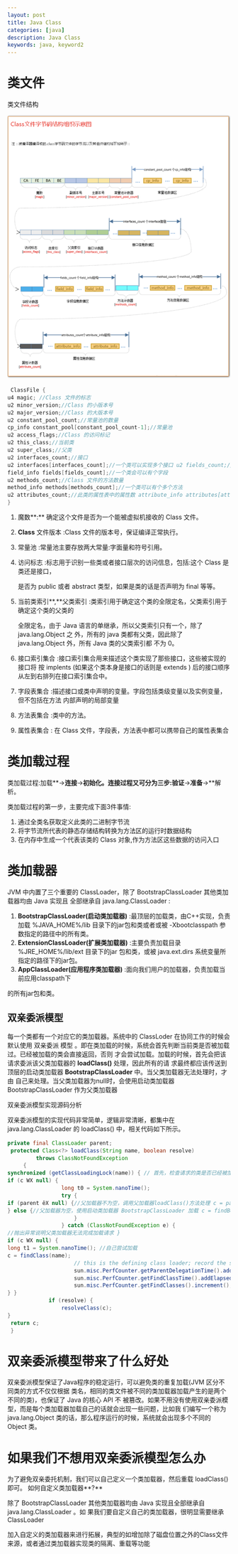 ```yaml
---
layout: post
title: Java Class
categories: [java]
description: Java Class
keywords: java, keyword2
---
```


# 类文件

类文件结构

![java-class](/images/posts/java-class.png)

```java
 ClassFile {
u4 magic; //Class 文件的标志
u2 minor_version;//Class 的小版本号
u2 major_version;//Class 的大版本号
u2 constant_pool_count;//常量池的数量
cp_info constant_pool[constant_pool_count-1];//常量池
u2 access_flags;//Class 的访问标记
u2 this_class;//当前类
u2 super_class;//父类
u2 interfaces_count;//接口
u2 interfaces[interfaces_count];//一个类可以实现多个接口 u2 fields_count;//Class 文件的字段属性
field_info fields[fields_count];//一个类会可以有个字段
u2 methods_count;//Class 文件的方法数量
method_info methods[methods_count];//一个类可以有个多个方法
u2 attributes_count;//此类的属性表中的属性数 attribute_info attributes[attributes_count];//属性表集合
}
```

1. 魔数**:** 确定这个文件是否为一个能被虚拟机接收的 Class 文件。 

2. **Class** 文件版本 :Class 文件的版本号，保证编译正常执行。 

3. 常量池 :常量池主要存放两大常量:字面量和符号引用。 

4. 访问标志 :标志用于识别一些类或者接口层次的访问信息，包括:这个 Class 是类还是接口， 

   是否为 public 或者 abstract 类型，如果是类的话是否声明为 final 等等。 

5. 当前类索引**,**父类索引 :类索引用于确定这个类的全限定名，父类索引用于确定这个类的父类的 

   全限定名，由于 Java 语言的单继承，所以父类索引只有一个，除了 java.lang.Object 之 外，所有的 java 类都有父类，因此除了 java.lang.Object 外，所有 Java 类的父类索引都 不为 0。 

6. 接口索引集合 :接口索引集合用来描述这个类实现了那些接口，这些被实现的接口将
    按 implents (如果这个类本身是接口的话则是 extends ) 后的接口顺序从左到右排列在接口索引集合中。 

7. 字段表集合 :描述接口或类中声明的变量。字段包括类级变量以及实例变量，但不包括在方法 内部声明的局部变量

8. 方法表集合 :类中的方法。 

9. 属性表集合 : 在 Class 文件，字段表，方法表中都可以携带自己的属性表集合 

# 类加载过程

类加载过程:加载**->**连接**->**初始化。连接过程又可分为三步:验证**->**准备**->**解析。 

类加载过程的第一步，主要完成下面3件事情: 

1. 通过全类名获取定义此类的二进制字节流
2. 将字节流所代表的静态存储结构转换为方法区的运行时数据结构
3. 在内存中生成一个代表该类的 Class 对象,作为方法区这些数据的访问入口 



# 类加载器

JVM 中内置了三个重要的 ClassLoader，除了 BootstrapClassLoader 其他类加载器均由 Java 实现且 全部继承自 java.lang.ClassLoader : 

1. **BootstrapClassLoader(**启动类加载器**)** :最顶层的加载类，由C++实现，负责加载 %JAVA_HOME%/lib 目录下的jar包和类或者或被 -Xbootclasspath 参数指定的路径中的所有类。 
2. **ExtensionClassLoader(**扩展类加载器**)** :主要负责加载目录 %JRE_HOME%/lib/ext 目录下的jar 包和类，或被 java.ext.dirs 系统变量所指定的路径下的jar包。 
3. **AppClassLoader(**应用程序类加载器**)** :面向我们用户的加载器，负责加载当前应用classpath下 

的所有jar包和类。 

## 双亲委派模型

每一个类都有一个对应它的类加载器。系统中的 ClassLoder 在协同工作的时候会默认使用 双亲委派 模型 。即在类加载的时候，系统会首先判断当前类是否被加载过。已经被加载的类会直接返回，否则 才会尝试加载。加载的时候，首先会把该请求委派该父类加载器的 **loadClass()** 处理，因此所有的请 求最终都应该传送到顶层的启动类加载器 **BootstrapClassLoader** 中。当父类加载器无法处理时，才由 自己来处理。当父类加载器为null时，会使用启动类加载器 BootstrapClassLoader 作为父类加载器 



双亲委派模型实现源码分析

双亲委派模型的实现代码非常简单，逻辑非常清晰，都集中在 java.lang.ClassLoader 的 loadClass() 中，相关代码如下所示。 

```java
private final ClassLoader parent;
 protected Class<?> loadClass(String name, boolean resolve)
         throws ClassNotFoundException
     {
synchronized (getClassLoadingLock(name)) { // 首先，检查请求的类是否已经被加载过 Class<?> c = findLoadedClass(name);
if (c WX null) {
                 long t0 = System.nanoTime();
                 try {
if (parent êX null) {//父加载器不为空，调用父加载器loadClass()方法处理 c = parent.loadClass(name, false);
} else {//父加载器为空，使用启动类加载器 BootstrapClassLoader 加载 c = findBootstrapClassOrNull(name);
                     }
                 } catch (ClassNotFoundException e) {
//抛出异常说明父类加载器无法完成加载请求 }
if (c WX null) {
long t1 = System.nanoTime(); //自己尝试加载
c = findClass(name);
                     // this is the defining class loader; record the stats
                     sun.misc.PerfCounter.getParentDelegationTime().addTime(t1 - t0);
                     sun.misc.PerfCounter.getFindClassTime().addElapsedTimeFrom(t1);
                     sun.misc.PerfCounter.getFindClasses().increment();
} }
             if (resolve) {
                 resolveClass(c);
}  
 return c;
 }
```



# 双亲委派模型带来了什么好处

双亲委派模型保证了Java程序的稳定运行，可以避免类的重复加载(JVM 区分不同类的方式不仅仅根据 类名，相同的类文件被不同的类加载器加载产生的是两个不同的类)，也保证了 Java 的核心 API 不 被篡改。如果不用没有使用双亲委派模型，而是每个类加载器加载自己的话就会出现一些问题，比如我 们编写一个称为 java.lang.Object 类的话，那么程序运行的时候，系统就会出现多个不同的 Object 类。 



# 如果我们不想用双亲委派模型怎么办

为了避免双亲委托机制，我们可以自己定义一个类加载器，然后重载 loadClass() 即可。 如何自定义类加载器**?** 

除了 BootstrapClassLoader 其他类加载器均由 Java 实现且全部继承自 java.lang.ClassLoader 。如 果我们要自定义自己的类加载器，很明显需要继承 ClassLoader  

加入自定义的类加载器来进行拓展，典型的如增加除了磁盘位置之外的Class文件来源，或者通过类加载器实现类的隔离、重载等功能